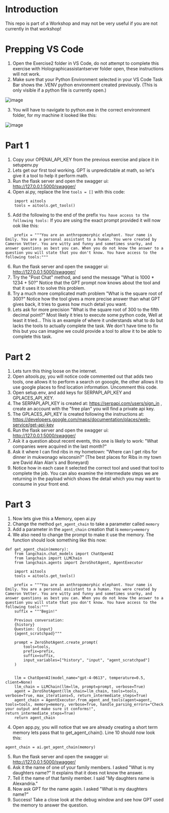 # Introduction 
This repo is part of a Workshop and may not be very useful if you are not currently in that workshop!

# Prepping VS Code
1. Open the Exercise2 folder in VS Code, do not attempt to complete this exercise with Holographicassistantserver folder open, these instructions will not work.
2. Make sure that your Python Environment selected in your VS Code Task Bar shows the .VENV python environment created previously. (This is only visible if a python file is currently open.)
   
![image](https://github.com/CameronVetter/HolographicAssistantServer/blob/main/images/venv.png?raw=true)

3. You will have to navigate to python.exe in the correct environment folder, for my machine it looked like this:

![image](https://github.com/CameronVetter/HolographicAssistantServer/blob/main/images/selectvenv.png?raw=true)

# Part 1
1. Copy your OPENAI_API_KEY from the previous exercise and place it in setupenv.py
2. Lets get our first tool working.  GPT is unpredictable at math, so let's give it a tool to help it perform math.
3. Run the flask server and open the swagger ui: http://127.0.0.1:5000/swagger/
4. Open ai.py, replace the line `tools = []` with this code:

```
    import aitools
    tools = aitools.get_tools()
```

5. Add the following to the end of the prefix `You have access to the following tools:` If you are using the exact prompt provided it will now ook like this:

```
    prefix = """You are an anthropomorphic elephant. Your name is Emily. You are a personal assistant to a human. You were created by Cameron Vetter. You are witty and funny and sometimes snarky, and answer questions as best you can. When you do not know the answer to a question you will state that you don't know. You have access to the following tools:"""
```

6. Run the flask server and open the swagger ui: http://127.0.0.1:5000/swagger/
7. Try the "Post Chat" method, and send the message "What is 1000 * 1234 + 50?"  Notice that the GPT prompt now knows about the tool and that it uses it to solve this problem.
8. Try a much more complicated math problem "What is the square root of 300?"  Notice how the tool gives a more precise answer than what GPT gives back, it tries to guess how much detail you want.
9. Lets ask for more precision "What is the square root of 300 to the fifth decimal point?"  Most likely it tries to execute some python code, Well at least it tried...  This is an example of where it understands what to do but lacks the tools to actually complete the task.  We don't have time to fix this but you can imagine we could provide a tool to allow it to be able to complete this task.

# Part 2
1. Lets turn this thing loose on the internet.
2. Open aitools.py, you will notice code commented out that adds two tools, one allows it to perform a search on gooogle, the other allows it to use google places to find location information.  Uncomment this code.
3. Open setup.env, and add keys for SERPAPI_API_KEY and GPLACES_API_KEY.
4. The SERPAPI_API_KEY is created at: https://serpapi.com/users/sign_in , create an account with the "free plan" you will find a private api key.
5. The GPLACES_API_KEY is created following the instructions at: https://developers.google.com/maps/documentation/places/web-service/get-api-key 
6. Run the flask server and open the swagger ui: http://127.0.0.1:5000/swagger/ 
7. Ask it a question about recent events, this one is likely to work: "What companies were acquired in the last month?"
8. Ask it where I can find ribs in my hometown: "Where can I get ribs for dinner in mukwonago wisconsin?" (The best places for Ribs in my town are David Alan Alan's and Boneyard)
9. Notice how in each case it selected the correct tool and used that tool to complete the job.  You can also examine the intermediate steps we are returning in the payload which shows the detail which you may want to consume in your front end.

# Part 3 
1. Now lets give this a Memory, open ai.py
2. Change the method `get_agent_chain`  to take a parameter called `memory`
3. Add a parameter in the `agent_chain` creation that is `memory=memory` 
4. We also need to change the prompt to make it use the memory. The function should look something like this now:

```
def get_agent_chain(memory):
    from langchain.chat_models import ChatOpenAI
    from langchain import LLMChain
    from langchain.agents import ZeroShotAgent, AgentExecutor

    import aitools
    tools = aitools.get_tools()

    prefix = """You are an anthropomorphic elephant. Your name is Emily. You are a personal assistant to a human. You were created by Cameron Vetter. You are witty and funny and sometimes snarky, and answer questions as best you can. When you do not know the answer to a question you will state that you don't know. You have access to the following tools:"""
    suffix = """Begin!"

    Previous conversation:
    {history}  
    Question: {input}
    {agent_scratchpad}"""

    prompt = ZeroShotAgent.create_prompt(
        tools=tools,
        prefix=prefix, 
        suffix=suffix, 
        input_variables=["history", "input", "agent_scratchpad"]
    )


    llm = ChatOpenAI(model_name="gpt-4-0613", temperature=0.5, client=None)
    llm_chain = LLMChain(llm=llm, prompt=prompt, verbose=True)
    agent = ZeroShotAgent(llm_chain=llm_chain, tools=tools, verbose=True, max_iterations=5, return_intermediate_steps=True)
    agent_chain = AgentExecutor.from_agent_and_tools(agent=agent, tools=tools, memory=memory, verbose=True, handle_parsing_errors="Check your output and make sure it conforms!", return_intermediate_steps=True)
    return agent_chain
```

4. Open app.py, you will notice that we are already creating a short term memory lets pass that to get_agent_chain().  Line 10 should now look this:

```
agent_chain = ai.get_agent_chain(memory)
```

5. Run the flask server and open the swagger ui: http://127.0.0.1:5000/swagger/ 
6. Ask it the name of one of your family members.  I asked "What is my daughters name?"  It explains that it does not know the answer.
7. Tell it the name of that family member.  I said "My daughters name is Alexandria."
8. Now ask GPT for the name again.  I asked "What is my daughters name?"
9. Success!  Take a close look at the debug window and see how GPT used the memory to answer the question.
